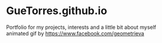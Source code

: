 # GueTorres.github.io

Portfolio for my projects, interests and a little bit about myself </br>
animated gif by https://www.facebook.com/geometrieva

